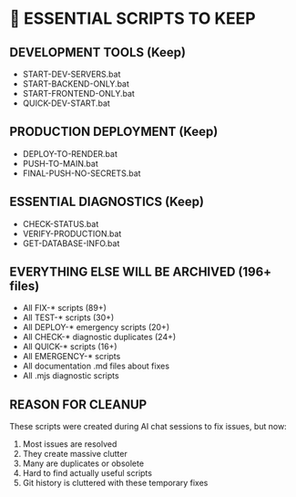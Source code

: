 # 🧹 ESSENTIAL SCRIPTS TO KEEP

## DEVELOPMENT TOOLS (Keep)
- START-DEV-SERVERS.bat
- START-BACKEND-ONLY.bat  
- START-FRONTEND-ONLY.bat
- QUICK-DEV-START.bat

## PRODUCTION DEPLOYMENT (Keep)
- DEPLOY-TO-RENDER.bat
- PUSH-TO-MAIN.bat
- FINAL-PUSH-NO-SECRETS.bat

## ESSENTIAL DIAGNOSTICS (Keep)
- CHECK-STATUS.bat
- VERIFY-PRODUCTION.bat
- GET-DATABASE-INFO.bat

## EVERYTHING ELSE WILL BE ARCHIVED (196+ files)
- All FIX-* scripts (89+)
- All TEST-* scripts (30+) 
- All DEPLOY-* emergency scripts (20+)
- All CHECK-* diagnostic duplicates (24+)
- All QUICK-* scripts (16+)
- All EMERGENCY-* scripts
- All documentation .md files about fixes
- All .mjs diagnostic scripts

## REASON FOR CLEANUP
These scripts were created during AI chat sessions to fix issues, but now:
1. Most issues are resolved
2. They create massive clutter
3. Many are duplicates or obsolete
4. Hard to find actually useful scripts
5. Git history is cluttered with these temporary fixes
